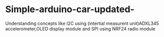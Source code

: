 # Simple-arduino-car-updated-
Understanding concepts like I2C using (intertial measurent unit)ADXL345 accelerometer,OLED display module and SPI using NRF24 radio module
